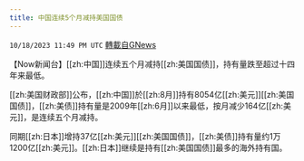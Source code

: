 ```yaml
---
title: 中国连续5个月减持美国国债
---
```

`10/18/2023 11:49 PM UTC` [轉載自GNews](https://gnews.org/articles/1852212)

【Now新闻台】[[zh:中国]]连续五个月减持[[zh:美国国债]]，持有量跌至超过十四年来最低。

[[zh:美国财政部]]公布，[[zh:中国]]於[[zh:8月]]持有8054亿[[zh:美元]][[zh:美国国债]]，[[zh:美债]]持有量是2009年[[zh:6月]]以来最低，按月减少164亿[[zh:美元]]，是连续五个月减持。

同期[[zh:日本]]增持37亿[[zh:美元]][[zh:美国国债]]，[[zh:美债]]持有量约1万1200亿[[zh:美元]]。[[zh:日本]]继续是持有[[zh:美国国债]]最多的海外持有国。

